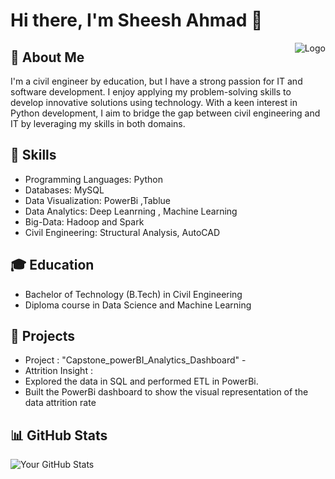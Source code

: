 # Hi there, I'm Sheesh Ahmad 👋

<img align="right" src="https://media.istockphoto.com/id/1452604857/photo/businessman-touching-the-brain-working-of-artificial-intelligence-automation-predictive.webp?b=1&s=170667a&w=0&k=20&c=iJp6e2C-l2lRmyG3ColHMpXe0QYrPnrfQQc2O6PsYC4=" alt="Logo">

## 🚀 About Me
I'm a civil engineer by education, but I have a strong passion for IT and software development. I enjoy applying my problem-solving skills to develop innovative solutions using technology. With a keen interest in  Python development, I aim to bridge the gap between civil engineering and IT by leveraging my skills in both domains.

## 🌱 Skills
- Programming Languages:  Python
- Databases: MySQL
- Data Visualization: PowerBi ,Tablue
- Data Analytics: Deep Leanrning , Machine Learning
- Big-Data: Hadoop and Spark
- Civil Engineering: Structural Analysis, AutoCAD

## 🎓 Education
- Bachelor of Technology (B.Tech) in Civil Engineering 
- Diploma course in Data Science and Machine Learning

## 🔭 Projects
- Project : "Capstone_powerBI_Analytics_Dashboard" - 
- Attrition Insight : 
- Explored the data in SQL and performed ETL in PowerBi.
- Built the PowerBi dashboard to show the visual representation of the data attrition rate

## 📊 GitHub Stats
![Your GitHub Stats](https://github-readme-stats.vercel.app/api?username=yourusername&show_icons=true&count_private=true)

<!-- Add any additional sections or customize the template to suit your preferences -->

